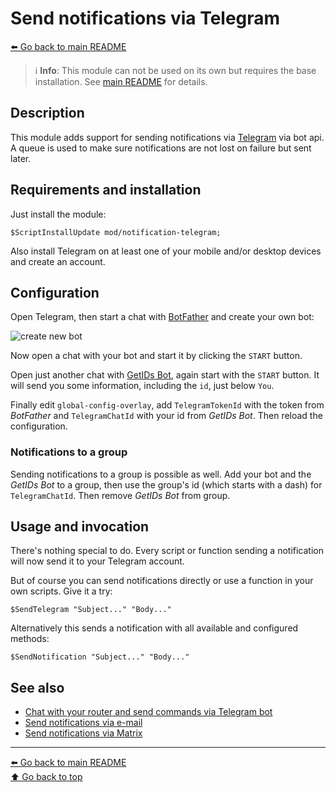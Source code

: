 Send notifications via Telegram
===============================

[⬅️ Go back to main README](../../README.md)

> ℹ️️ **Info**: This module can not be used on its own but requires the base
> installation. See [main README](../../README.md) for details.

Description
-----------

This module adds support for sending notifications via
[Telegram](https://telegram.org/) via bot api. A queue is used to make sure
notifications are not lost on failure but sent later.

Requirements and installation
-----------------------------

Just install the module:

    $ScriptInstallUpdate mod/notification-telegram;

Also install Telegram on at least one of your mobile and/or desktop devices
and create an account.

Configuration
-------------

Open Telegram, then start a chat with [BotFather](https://t.me/BotFather) and
create your own bot:

![create new bot](notification-telegram.d/newbot.avif)

Now open a chat with your bot and start it by clicking the `START` button.

Open just another chat with [GetIDs Bot](https://t.me/getidsbot), again start
with the `START` button. It will send you some information, including the
`id`, just below `You`.

Finally edit `global-config-overlay`, add `TelegramTokenId` with the token
from *BotFather* and `TelegramChatId` with your id from *GetIDs Bot*. Then
reload the configuration.

### Notifications to a group

Sending notifications to a group is possible as well. Add your bot and the
*GetIDs Bot* to a group, then use the group's id (which starts with a dash)
for `TelegramChatId`. Then remove *GetIDs Bot* from group.

Usage and invocation
--------------------

There's nothing special to do. Every script or function sending a notification
will now send it to your Telegram account.

But of course you can send notifications directly or use a function in your
own scripts. Give it a try:

    $SendTelegram "Subject..." "Body..."

Alternatively this sends a notification with all available and configured
methods:

    $SendNotification "Subject..." "Body..."

See also
--------

* [Chat with your router and send commands via Telegram bot](../telegram-chat.md)
* [Send notifications via e-mail](notification-email.md)
* [Send notifications via Matrix](notification-matrix.md)

---
[⬅️ Go back to main README](../../README.md)  
[⬆️ Go back to top](#top)
